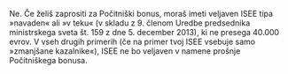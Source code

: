 Ne. Če želiš zaprositi za Počitniški bonus, moraš imeti veljaven ISEE tipa »navaden« ali »v teku« (v skladu z 9. členom Uredbe predsednika ministrskega sveta št. 159 z dne 5. december 2013), ki ne presega 40.000 evrov. V vseh drugih primerih (če na primer tvoj ISEE vsebuje samo »zmanjšane kazalnike«), ISEE ne bo veljaven v namene prošnje Počitniškega bonusa.
